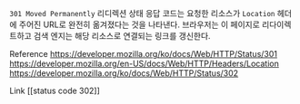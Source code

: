 `301 Moved Permanently` 리디렉션 상태 응답 코드는
요청한 리소스가 `Location` 헤더에 주어진 URL로 완전히 옮겨졌다는 것을 나타낸다. 브라우저는 이 페이지로 리다이렉트하고 검색 엔지는 해당 리소스로 연결되는 링크를 갱신한다.

Reference
https://developer.mozilla.org/ko/docs/Web/HTTP/Status/301
https://developer.mozilla.org/en-US/docs/Web/HTTP/Headers/Location
https://developer.mozilla.org/ko/docs/Web/HTTP/Status/302

Link
[[status code 302]]